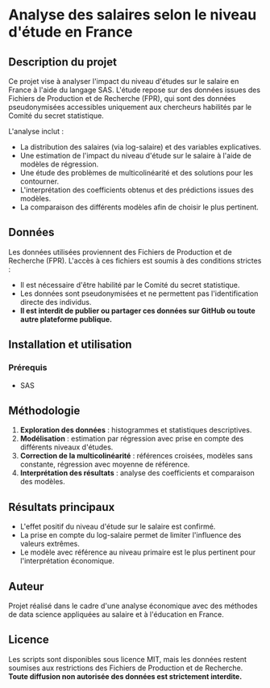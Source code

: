 # Analyse des salaires selon le niveau d'étude en France

## Description du projet

Ce projet vise à analyser l'impact du niveau d'études sur le salaire en France à l'aide du langage SAS. L'étude repose sur des données issues des Fichiers de Production et de Recherche (FPR), qui sont des données pseudonymisées accessibles uniquement aux chercheurs habilités par le Comité du secret statistique.

L'analyse inclut :

- La distribution des salaires (via log-salaire) et des variables explicatives.
- Une estimation de l'impact du niveau d'étude sur le salaire à l'aide de modèles de régression.
- Une étude des problèmes de multicolinéarité et des solutions pour les contourner.
- L'interprétation des coefficients obtenus et des prédictions issues des modèles.
- La comparaison des différents modèles afin de choisir le plus pertinent.

## Données

Les données utilisées proviennent des Fichiers de Production et de Recherche (FPR). L'accès à ces fichiers est soumis à des conditions strictes :

- Il est nécessaire d'être habilité par le Comité du secret statistique.
- Les données sont pseudonymisées et ne permettent pas l'identification directe des individus.
- **Il est interdit de publier ou partager ces données sur GitHub ou toute autre plateforme publique.**

## Installation et utilisation

### Prérequis

- SAS
  
## Méthodologie

1. **Exploration des données** : histogrammes et statistiques descriptives.
2. **Modélisation** : estimation par régression avec prise en compte des différents niveaux d'études.
3. **Correction de la multicolinéarité** : références croisées, modèles sans constante, régression avec moyenne de référence.
4. **Interprétation des résultats** : analyse des coefficients et comparaison des modèles.

## Résultats principaux

- L'effet positif du niveau d'étude sur le salaire est confirmé.
- La prise en compte du log-salaire permet de limiter l'influence des valeurs extrêmes.
- Le modèle avec référence au niveau primaire est le plus pertinent pour l'interprétation économique.

## Auteur

Projet réalisé dans le cadre d'une analyse économique avec des méthodes de data science appliquées au salaire et à l'éducation en France.

## Licence

Les scripts sont disponibles sous licence MIT, mais les données restent soumises aux restrictions des Fichiers de Production et de Recherche. **Toute diffusion non autorisée des données est strictement interdite.**

